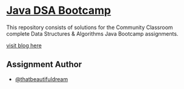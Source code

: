 
# [Java DSA Bootcamp](https://github.com/kunal-kushwaha/DSA-Bootcamp-Java)

This repository consists of solutions for the Community Classroom complete Data Structures & Algorithms Java Bootcamp assignments.

[visit blog here](https://thatbeautifuldream.github.io/java-dsa-boootcamp/)
## Assignment Author

- [@thatbeautifuldream](https://www.github.com/thatbeautifuldream)

  
